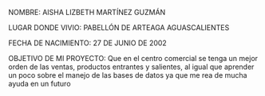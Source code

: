 NOMBRE: AISHA LIZBETH MARTÍNEZ GUZMÁN

LUGAR DONDE VIVIO: PABELLÓN DE ARTEAGA AGUASCALIENTES

FECHA DE NACIMIENTO: 27 DE JUNIO DE 2002

OBJETIVO DE MI PROYECTO: Que en el centro comercial se tenga un mejor orden de las ventas, productos entrantes y salientes, al igual
que aprender un poco sobre el manejo de las bases de datos ya que me rea de mucha ayuda en un futuro
